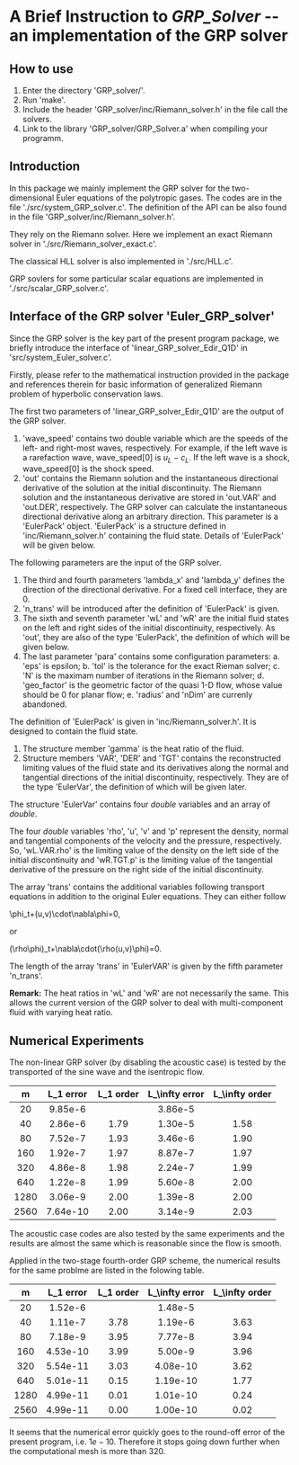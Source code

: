 A Brief Instruction to *GRP_Solver* -- an implementation of the GRP solver
===

How to use
---

  1. Enter the directory 'GRP_solver/'.
  2. Run 'make'.
  3. Include the header 'GRP_solver/inc/Riemann_solver.h' in the file call the solvers.
  4. Link to the library 'GRP_solver/GRP_Solver.a' when compiling your programm.



Introduction
---

In this package we mainly implement the GRP solver for the two-dimensional Euler equations of the polytropic gases. The codes are in the file './src/system_GRP_solver.c'. The definition of the API can be also found in the file 'GRP_solver/inc/Riemann_solver.h'.


They rely on the Riemann solver. Here we implement an exact Riemann solver in './src/Riemann_solver_exact.c'.

The classical HLL solver is also implemented in './src/HLL.c'.

GRP sovlers for some particular scalar equations are implemented in './src/scalar_GRP_solver.c'.



Interface of the GRP solver 'Euler_GRP_solver'
---

Since the GRP solver is the key part of the present program package, we briefly introduce the interface of 'linear_GRP_solver_Edir_Q1D' in 'src/system_Euler_solver.c'.

Firstly, please refer to the mathematical instruction provided in the package and references therein for basic information of generalized Riemann problem of hyperbolic conservation laws.

The first two parameters of 'linear_GRP_solver_Edir_Q1D' are the output of the GRP solver.

1. 'wave_speed' contains two double variable which are the speeds of the left- and right-most waves, respectively. For example, if the left wave is a rarefaction wave, wave_speed[0] is $u_L-c_L$. If the left wave is a shock, wave_speed[0] is the shock speed.
2. 'out' contains the Riemann solution and the instantaneous directional derivative of the solution at the initial discontinuity. The Riemann solution and the instantaneous derivative are stored in 'out.VAR' and 'out.DER', respectively. The GRP solver can calculate the instantaneous directional derivative along an arbitrary direction. This parameter is a 'EulerPack' object. 'EulerPack' is a structure defined in 'inc/Riemann_solver.h' containing the fluid state. Details of 'EulerPack' will be given below.

The following parameters are the input of the GRP solver.
1. The third and fourth parameters 'lambda_x' and 'lambda_y' defines the direction of the directional derivative. For a fixed cell interface, they are 0.
2. 'n_trans' will be introduced after the definition of 'EulerPack' is given.
3. The sixth and seventh parameter 'wL' and 'wR' are the initial fluid states on the left and right sides of the initial discontinuity, respectively. As 'out', they are also of the type 'EulerPack', the definition of which will be given below.
4. The last parameter 'para' contains some configuration parameters:
  a. 'eps' is epsilon;
  b. 'tol' is the tolerance for the exact Rieman solver;
  c. 'N' is the maximam number of iterations in the Riemann solver;
  d. 'geo_factor' is the geometric factor of the quasi 1-D flow, whose value should be 0 for planar flow;
  e. 'radius' and 'nDim' are currenly abandoned.

The definition of 'EulerPack' is given in 'inc/Riemann_solver.h'. It is designed to contain the fluid state.
1. The structure member 'gamma' is the heat ratio of the fluid.
2. Structure members 'VAR', 'DER' and 'TGT' contains the reconstructed limiting values of the fluid state and its derivatives along the normal and tangential directions of the initial discontinuity, respectively. They are of the type 'EulerVar', the definition of which will be given later.

The structure 'EulerVar' contains four *double* variables and an array of *double*.

The four *double* variables 'rho', 'u', 'v' and 'p' represent the density, normal and tangential components of the velocity and the pressure, respectively. So, 'wL.VAR.rho' is the limiting value of the density on the left side of the initial discontinuity and 'wR.TGT.p' is the limiting value of the tangential derivative of the pressure on the right side of the initial discontinuity.

The array 'trans' contains the additional variables following transport equations in addition to the original Euler equations. They can either follow

\phi_t+(u,v)\cdot\nabla\phi=0,

or

(\rho\phi)_t+\nabla\cdot(\rho(u,v)\phi)=0.

The length of the array 'trans' in 'EulerVAR' is given by the fifth parameter 'n_trans'.

**Remark:** The heat ratios in 'wL' and 'wR' are not necessarily the same. This allows the current version of the GRP solver to deal with multi-component fluid with varying heat ratio.


Numerical Experiments
---

The non-linear GRP solver (by disabling the acoustic case) is tested by the transported of the sine wave and the isentropic flow.

|  m  | L_1 error | L_1 order | L_\infty error | L_\infty order |
|:---:|:---------:|:---------:|:--------------:|:--------------:|
|  20 |  9.85e-6  |           |     3.86e-5    |                |
|  40 |  2.86e-6  |    1.79   |     1.30e-5    |       1.58     |
|  80 |  7.52e-7  |    1.93   |     3.46e-6    |       1.90     |
| 160 |  1.92e-7  |    1.97   |     8.87e-7    |       1.97     |
| 320 |  4.86e-8  |    1.98   |     2.24e-7    |       1.99     |
| 640 |  1.22e-8  |    1.99   |     5.60e-8    |       2.00     |
|1280 |  3.06e-9  |    2.00   |     1.39e-8    |       2.00     |
|2560 |  7.64e-10 |    2.00   |     3.14e-9    |       2.03     |

The acoustic case codes are also tested by the same experiments and the results are almost the same which is reasonable since the flow is smooth.

Applied in the two-stage fourth-order GRP scheme, the numerical results for the same problme are listed in the folowing table.

|  m  | L_1 error | L_1 order | L_\infty error | L_\infty order |
|:---:|:---------:|:---------:|:--------------:|:--------------:|
|  20 |  1.52e-6  |           |     1.48e-5    |                |
|  40 |  1.11e-7  |   3.78    |     1.19e-6    |        3.63    |
|  80 |  7.18e-9  |   3.95    |     7.77e-8    |        3.94    |
| 160 |  4.53e-10 |   3.99    |     5.00e-9    |        3.96    |
| 320 |  5.54e-11 |   3.03    |     4.08e-10   |        3.62    |
| 640 |  5.01e-11 |   0.15    |     1.19e-10   |        1.77    |
|1280 |  4.99e-11 |   0.01    |     1.01e-10   |        0.24    |
|2560 |  4.99e-11 |   0.00    |     1.00e-10   |        0.02    |

It seems that the numerical error quickly goes to the round-off error of the present program, i.e. $1e-10$. Therefore it stops going down further when the computational mesh is more than 320.
